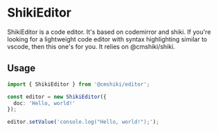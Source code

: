 # ShikiEditor

ShikiEditor is a code editor. It's based on codemirror and shiki. If you're looking for a lightweight code editor with syntax highlighting similar to vscode, then this one's for you. It relies on @cmshiki/shiki.

## Usage

```ts
import { ShikiEditor } from '@cmshiki/editor';

const editor = new ShikiEditor({
  doc: 'Hello, world!'
});

editor.setValue('console.log("Hello, world!");');
```
